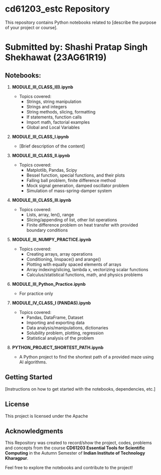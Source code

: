 # cd61203_estc Repository

This repository contains Python notebooks related to [describe the purpose of your project or course].
# Submitted by: Shashi Pratap Singh Shekhawat (23AG61R19)

## Notebooks:

1. **MODULE_III_CLASS_I(I).ipynb** 
   - Topics covered:
     - Strings, string manipulation
     - Strings and integers
     - String methods, slicing, formatting
     - If statements, function calls
     - Import math, factorial examples
     - Global and Local Variables

2. **MODULE_III_CLASS_I.ipynb**
   - [Brief description of the content]

3. **MODULE_III_CLASS_II.ipynb**
   - Topics covered:
     - Matplotlib, Pandas, Scipy
     - Bessel function, special functions, and their plots
     - Falling ball problem, finite difference method
     - Mock signal generation, damped oscillator problem
     - Simulation of mass-spring-damper system

4. **MODULE_III_CLASS_III.ipynb**
   - Topics covered:
     - Lists, array, len(), range
     - Slicing/appending of list, other list operations
     - Finite difference problem on heat transfer with provided boundary conditions

5. **MODULE_III_NUMPY_PRACTICE.ipynb**
   - Topics covered:
     - Creating arrays, array operations
     - Conditioning, linspace() and arange()
     - Plotting with equally spaced elements of arrays
     - Array indexing/slicing, lambda x, vectorizing scalar functions
     - Calculus/statistical functions, math, and physics problems

6. **MODULE_III_Python_Practice.ipynb**
   - For practice only

7. **MODULE_IV_CLASS_I (PANDAS).ipynb**
   - Topics covered:
     - Pandas, DataFrame, Dataset
     - Importing and exporting data
     - Data analysis/manipulations, dictionaries
     - Solubility problem, plotting, regression
     - Statistical analysis of the problem

8. **PYTHON_PROJECT_SHORTEST_PATH.ipynb**
   - A Python project to find the shortest path of a provided maze using AI algorithms.

## Getting Started

[Instructions on how to get started with the notebooks, dependencies, etc.]

## License

This project is licensed under the Apache

## Acknowledgments

This Repository was created to record/show the project, codes, problems and concepts from the course **CD61203 Essential Tools for Scientific Computing** in the Autumn Semester of **Indian Institute of Technology Kharagpur**.

Feel free to explore the notebooks and contribute to the project!

